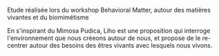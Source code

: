 Etude réalisée lors du workshop Behavioral Matter, autour des matières vivantes et du biomimétisme 

En s'inspirant du Mimosa Pudica, Liho est une proposition qui interroge l'environnement que nous créeons autour de nous, et 
propose de le re-centrer autour des besoins des êtres vivants avec lesquels nous vivons.
